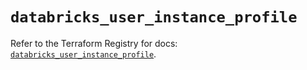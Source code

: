 # `databricks_user_instance_profile`

Refer to the Terraform Registry for docs: [`databricks_user_instance_profile`](https://registry.terraform.io/providers/databricks/databricks/1.58.0/docs/resources/user_instance_profile).
